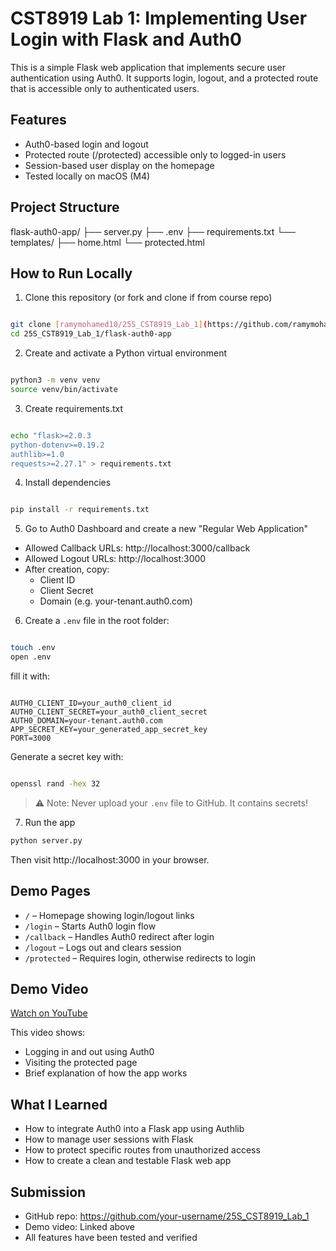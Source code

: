 # CST8919 Lab 1: Implementing User Login with Flask and Auth0

This is a simple Flask web application that implements secure user authentication using Auth0. It supports login, logout, and a protected route that is accessible only to authenticated users.

## Features

- Auth0-based login and logout
- Protected route (/protected) accessible only to logged-in users
- Session-based user display on the homepage
- Tested locally on macOS (M4)

## Project Structure

flask-auth0-app/
├── server.py
├── .env
├── requirements.txt
└── templates/
    ├── home.html
    └── protected.html

## How to Run Locally

1. Clone this repository (or fork and clone if from course repo)

```bash

git clone [ramymohamed10/25S_CST8919_Lab_1](https://github.com/ramymohamed10/25S_CST8919_Lab_1)
cd 25S_CST8919_Lab_1/flask-auth0-app

```

2. Create and activate a Python virtual environment

```bash

python3 -m venv venv
source venv/bin/activate

```

3. Create requirements.txt

```bash

echo "flask>=2.0.3
python-dotenv>=0.19.2
authlib>=1.0
requests>=2.27.1" > requirements.txt

```

4. Install dependencies

```bash

pip install -r requirements.txt

```

5. Go to Auth0 Dashboard and create a new "Regular Web Application"
  * Allowed Callback URLs: http://localhost:3000/callback
  * Allowed Logout URLs: http://localhost:3000
  * After creation, copy:
    * Client ID
    * Client Secret
    * Domain (e.g. your-tenant.auth0.com)

6. Create a `.env` file in the root folder:

```bash

touch .env
open .env

```

fill it with:

```env

AUTH0_CLIENT_ID=your_auth0_client_id
AUTH0_CLIENT_SECRET=your_auth0_client_secret
AUTH0_DOMAIN=your-tenant.auth0.com
APP_SECRET_KEY=your_generated_app_secret_key
PORT=3000

```

Generate a secret key with:

```bash

openssl rand -hex 32

```

> ⚠️ Note: Never upload your `.env` file to GitHub. It contains secrets!

7. Run the app

```bash
python server.py
```

Then visit http://localhost:3000 in your browser.

## Demo Pages

- `/` – Homepage showing login/logout links
- `/login` – Starts Auth0 login flow
- `/callback` – Handles Auth0 redirect after login
- `/logout` – Logs out and clears session
- `/protected` – Requires login, otherwise redirects to login

## Demo Video

[Watch on YouTube](https://youtube.com/your-demo-link)

This video shows:

- Logging in and out using Auth0
- Visiting the protected page
- Brief explanation of how the app works

## What I Learned

- How to integrate Auth0 into a Flask app using Authlib
- How to manage user sessions with Flask
- How to protect specific routes from unauthorized access
- How to create a clean and testable Flask web app

## Submission

- GitHub repo: https://github.com/your-username/25S_CST8919_Lab_1
- Demo video: Linked above
- All features have been tested and verified